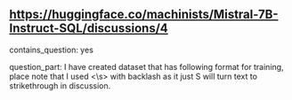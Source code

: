 ## https://huggingface.co/machinists/Mistral-7B-Instruct-SQL/discussions/4

contains_question: yes

question_part: I have created dataset that has following format for training, place note that I used <\s> with backlash as it just S will turn text to strikethrough in discussion.